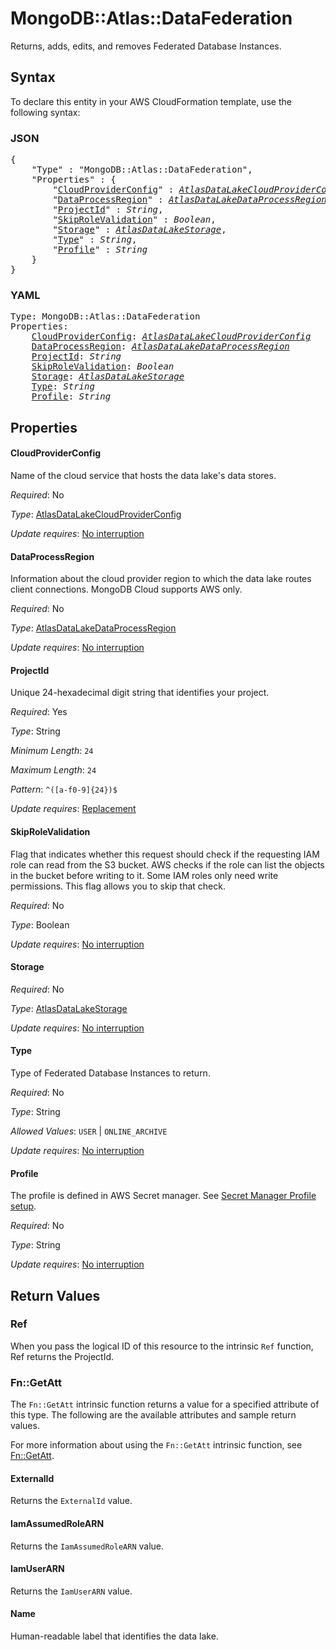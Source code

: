 # MongoDB::Atlas::DataFederation

Returns, adds, edits, and removes Federated Database Instances.

## Syntax

To declare this entity in your AWS CloudFormation template, use the following syntax:

### JSON

<pre>
{
    "Type" : "MongoDB::Atlas::DataFederation",
    "Properties" : {
        "<a href="#cloudproviderconfig" title="CloudProviderConfig">CloudProviderConfig</a>" : <i><a href="atlasdatalakecloudproviderconfig.md">AtlasDataLakeCloudProviderConfig</a></i>,
        "<a href="#dataprocessregion" title="DataProcessRegion">DataProcessRegion</a>" : <i><a href="atlasdatalakedataprocessregion.md">AtlasDataLakeDataProcessRegion</a></i>,
        "<a href="#projectid" title="ProjectId">ProjectId</a>" : <i>String</i>,
        "<a href="#skiprolevalidation" title="SkipRoleValidation">SkipRoleValidation</a>" : <i>Boolean</i>,
        "<a href="#storage" title="Storage">Storage</a>" : <i><a href="atlasdatalakestorage.md">AtlasDataLakeStorage</a></i>,
        "<a href="#type" title="Type">Type</a>" : <i>String</i>,
        "<a href="#profile" title="Profile">Profile</a>" : <i>String</i>
    }
}
</pre>

### YAML

<pre>
Type: MongoDB::Atlas::DataFederation
Properties:
    <a href="#cloudproviderconfig" title="CloudProviderConfig">CloudProviderConfig</a>: <i><a href="atlasdatalakecloudproviderconfig.md">AtlasDataLakeCloudProviderConfig</a></i>
    <a href="#dataprocessregion" title="DataProcessRegion">DataProcessRegion</a>: <i><a href="atlasdatalakedataprocessregion.md">AtlasDataLakeDataProcessRegion</a></i>
    <a href="#projectid" title="ProjectId">ProjectId</a>: <i>String</i>
    <a href="#skiprolevalidation" title="SkipRoleValidation">SkipRoleValidation</a>: <i>Boolean</i>
    <a href="#storage" title="Storage">Storage</a>: <i><a href="atlasdatalakestorage.md">AtlasDataLakeStorage</a></i>
    <a href="#type" title="Type">Type</a>: <i>String</i>
    <a href="#profile" title="Profile">Profile</a>: <i>String</i>
</pre>

## Properties

#### CloudProviderConfig

Name of the cloud service that hosts the data lake's data stores.

_Required_: No

_Type_: <a href="atlasdatalakecloudproviderconfig.md">AtlasDataLakeCloudProviderConfig</a>

_Update requires_: [No interruption](https://docs.aws.amazon.com/AWSCloudFormation/latest/UserGuide/using-cfn-updating-stacks-update-behaviors.html#update-no-interrupt)

#### DataProcessRegion

Information about the cloud provider region to which the data lake routes client connections. MongoDB Cloud supports AWS only.

_Required_: No

_Type_: <a href="atlasdatalakedataprocessregion.md">AtlasDataLakeDataProcessRegion</a>

_Update requires_: [No interruption](https://docs.aws.amazon.com/AWSCloudFormation/latest/UserGuide/using-cfn-updating-stacks-update-behaviors.html#update-no-interrupt)

#### ProjectId

Unique 24-hexadecimal digit string that identifies your project.

_Required_: Yes

_Type_: String

_Minimum Length_: <code>24</code>

_Maximum Length_: <code>24</code>

_Pattern_: <code>^([a-f0-9]{24})$</code>

_Update requires_: [Replacement](https://docs.aws.amazon.com/AWSCloudFormation/latest/UserGuide/using-cfn-updating-stacks-update-behaviors.html#update-replacement)

#### SkipRoleValidation

Flag that indicates whether this request should check if the requesting IAM role can read from the S3 bucket. AWS checks if the role can list the objects in the bucket before writing to it. Some IAM roles only need write permissions. This flag allows you to skip that check.

_Required_: No

_Type_: Boolean

_Update requires_: [No interruption](https://docs.aws.amazon.com/AWSCloudFormation/latest/UserGuide/using-cfn-updating-stacks-update-behaviors.html#update-no-interrupt)

#### Storage

_Required_: No

_Type_: <a href="atlasdatalakestorage.md">AtlasDataLakeStorage</a>

_Update requires_: [No interruption](https://docs.aws.amazon.com/AWSCloudFormation/latest/UserGuide/using-cfn-updating-stacks-update-behaviors.html#update-no-interrupt)

#### Type

Type of Federated Database Instances to return.

_Required_: No

_Type_: String

_Allowed Values_: <code>USER</code> | <code>ONLINE_ARCHIVE</code>

_Update requires_: [No interruption](https://docs.aws.amazon.com/AWSCloudFormation/latest/UserGuide/using-cfn-updating-stacks-update-behaviors.html#update-no-interrupt)

#### Profile

The profile is defined in AWS Secret manager. See [Secret Manager Profile setup](../../../examples/profile-secret.yaml).

_Required_: No

_Type_: String

_Update requires_: [No interruption](https://docs.aws.amazon.com/AWSCloudFormation/latest/UserGuide/using-cfn-updating-stacks-update-behaviors.html#update-no-interrupt)

## Return Values

### Ref

When you pass the logical ID of this resource to the intrinsic `Ref` function, Ref returns the ProjectId.

### Fn::GetAtt

The `Fn::GetAtt` intrinsic function returns a value for a specified attribute of this type. The following are the available attributes and sample return values.

For more information about using the `Fn::GetAtt` intrinsic function, see [Fn::GetAtt](https://docs.aws.amazon.com/AWSCloudFormation/latest/UserGuide/intrinsic-function-reference-getatt.html).

#### ExternalId

Returns the <code>ExternalId</code> value.

#### IamAssumedRoleARN

Returns the <code>IamAssumedRoleARN</code> value.

#### IamUserARN

Returns the <code>IamUserARN</code> value.

#### Name

Human-readable label that identifies the data lake.

